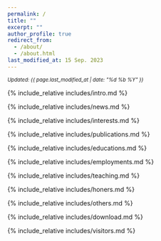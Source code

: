 ```yaml
---
permalink: /
title: ""
excerpt: ""
author_profile: true
redirect_from: 
  - /about/
  - /about.html
last_modified_at: 15 Sep. 2023
---
```

<span class='anchor' id='about-me'></span>

<p style="font-size: 0.8em; font-style: italic;">Updated: {{ page.last_modified_at | date: "%d %b %Y" }}</p>

{% include_relative includes/intro.md %}

{% include_relative includes/news.md %}

{% include_relative includes/interests.md %}

{% include_relative includes/publications.md %}

{% include_relative includes/educations.md %}

{% include_relative includes/employments.md %}

{% include_relative includes/teaching.md %}

{% include_relative includes/honers.md %}

{% include_relative includes/others.md %}

{% include_relative includes/download.md %}

{% include_relative includes/visitors.md %}

